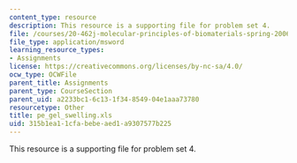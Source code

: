 ```yaml
---
content_type: resource
description: This resource is a supporting file for problem set 4.
file: /courses/20-462j-molecular-principles-of-biomaterials-spring-2006/315b1ea11cfabebeaed1a9307577b225_pe_gel_swelling.xls
file_type: application/msword
learning_resource_types:
- Assignments
license: https://creativecommons.org/licenses/by-nc-sa/4.0/
ocw_type: OCWFile
parent_title: Assignments
parent_type: CourseSection
parent_uid: a2233bc1-6c13-1f34-8549-04e1aaa73780
resourcetype: Other
title: pe_gel_swelling.xls
uid: 315b1ea1-1cfa-bebe-aed1-a9307577b225
---
```

This resource is a supporting file for problem set 4.